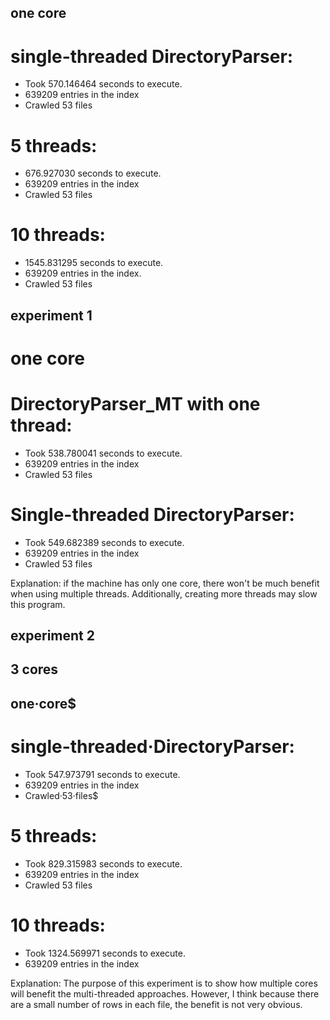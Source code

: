 ## one core
# single-threaded DirectoryParser:
* Took 570.146464 seconds to execute.
* 639209 entries in the index
* Crawled 53 files

# 5 threads:
* 676.927030 seconds to execute.
* 639209 entries in the index
* Crawled 53 files

# 10 threads:
* 1545.831295 seconds to execute.
* 639209 entries in the index.
* Crawled 53 files

## experiment 1
# one core

# DirectoryParser_MT with one thread:
* Took 538.780041 seconds to execute.
* 639209 entries in the index
* Crawled 53 files

# Single-threaded DirectoryParser:
* Took 549.682389 seconds to execute.
* 639209 entries in the index
* Crawled 53 files

Explanation: if the machine has only one core, there won't be much benefit when using multiple threads. Additionally, creating more threads may slow this program.

## experiment 2
## 3 cores
## one·core$
# single-threaded·DirectoryParser:
* Took 547.973791 seconds to execute.
* 639209 entries in the index
* Crawled·53·files$

# 5 threads:
* Took 829.315983 seconds to execute.
* 639209 entries in the index
* Crawled 53 files

# 10 threads:
* Took 1324.569971 seconds to execute.
* 639209 entries in the index

Explanation: The purpose of this experiment is to show how multiple cores will benefit the multi-threaded approaches. However, I think because there are a small number of rows in each file, the benefit is not very obvious.
